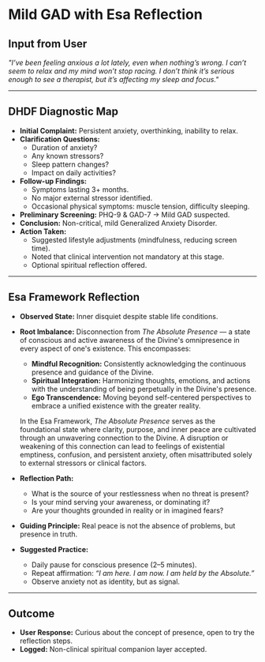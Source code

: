 # Mild GAD with Esa Reflection

## Input from User
_"I’ve been feeling anxious a lot lately, even when nothing’s wrong. I can’t seem to relax and my mind won’t stop racing. I don’t think it’s serious enough to see a therapist, but it’s affecting my sleep and focus."_

---

## DHDF Diagnostic Map

- **Initial Complaint:** Persistent anxiety, overthinking, inability to relax.
- **Clarification Questions:**
  - Duration of anxiety?
  - Any known stressors?
  - Sleep pattern changes?
  - Impact on daily activities?
- **Follow-up Findings:**
  - Symptoms lasting 3+ months.
  - No major external stressor identified.
  - Occasional physical symptoms: muscle tension, difficulty sleeping.
- **Preliminary Screening:** PHQ-9 & GAD-7 → Mild GAD suspected.
- **Conclusion:** Non-critical, mild Generalized Anxiety Disorder.
- **Action Taken:** 
  - Suggested lifestyle adjustments (mindfulness, reducing screen time).
  - Noted that clinical intervention not mandatory at this stage.
  - Optional spiritual reflection offered.

---

## Esa Framework Reflection

- **Observed State:** Inner disquiet despite stable life conditions.

- **Root Imbalance:** Disconnection from *The Absolute Presence* — a state of conscious and active awareness of the Divine's omnipresence in every aspect of one's existence. This encompasses:
  - **Mindful Recognition:** Consistently acknowledging the continuous presence and guidance of the Divine.
  - **Spiritual Integration:** Harmonizing thoughts, emotions, and actions with the understanding of being perpetually in the Divine's presence.
  - **Ego Transcendence:** Moving beyond self-centered perspectives to embrace a unified existence with the greater reality.

  In the Esa Framework, *The Absolute Presence* serves as the foundational state where clarity, purpose, and inner peace are cultivated through an unwavering connection to the Divine. A disruption or weakening of this connection can lead to feelings of existential emptiness, confusion, and persistent anxiety, often misattributed solely to external stressors or clinical factors.

- **Reflection Path:**
  - What is the source of your restlessness when no threat is present?
  - Is your mind serving your awareness, or dominating it?
  - Are your thoughts grounded in reality or in imagined fears?

- **Guiding Principle:** Real peace is not the absence of problems, but presence in truth.

- **Suggested Practice:**
  - Daily pause for conscious presence (2–5 minutes).
  - Repeat affirmation: _“I am here. I am now. I am held by the Absolute.”_
  - Observe anxiety not as identity, but as signal.

---

## Outcome

- **User Response:** Curious about the concept of presence, open to try the reflection steps.
- **Logged:** Non-clinical spiritual companion layer accepted.